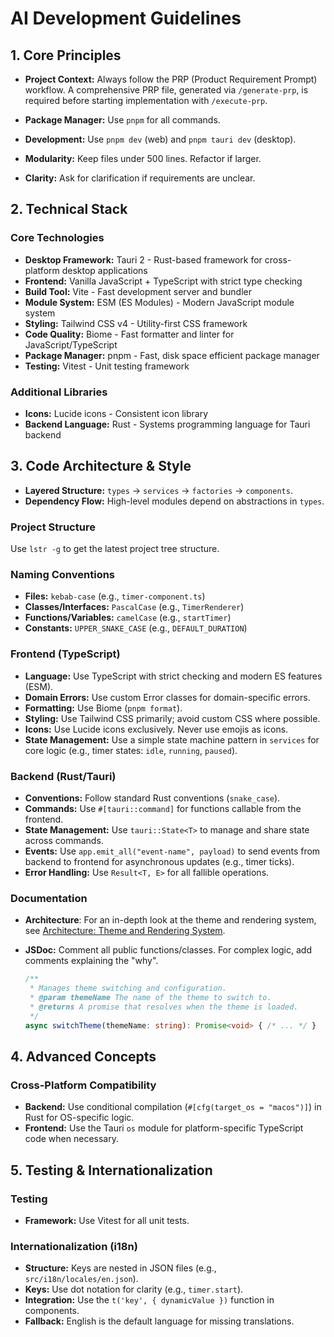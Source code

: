 # AI Development Guidelines

## 1. Core Principles

- **Project Context:** Always follow the PRP (Product Requirement Prompt) workflow. A comprehensive PRP file, generated via `/generate-prp`, is required before starting implementation with `/execute-prp`.
- **Package Manager:** Use `pnpm` for all commands.
- **Development:** Use `pnpm dev` (web) and `pnpm tauri dev` (desktop).

- **Modularity:** Keep files under 500 lines. Refactor if larger.
- **Clarity:** Ask for clarification if requirements are unclear.

## 2. Technical Stack

### Core Technologies

- **Desktop Framework:** Tauri 2 - Rust-based framework for cross-platform desktop applications
- **Frontend:** Vanilla JavaScript + TypeScript with strict type checking
- **Build Tool:** Vite - Fast development server and bundler
- **Module System:** ESM (ES Modules) - Modern JavaScript module system
- **Styling:** Tailwind CSS v4 - Utility-first CSS framework
- **Code Quality:** Biome - Fast formatter and linter for JavaScript/TypeScript
- **Package Manager:** pnpm - Fast, disk space efficient package manager
- **Testing:** Vitest - Unit testing framework

### Additional Libraries

- **Icons:** Lucide icons - Consistent icon library
- **Backend Language:** Rust - Systems programming language for Tauri backend

## 3. Code Architecture & Style

- **Layered Structure:** `types` → `services` → `factories` → `components`.
- **Dependency Flow:** High-level modules depend on abstractions in `types`.

### Project Structure

Use `lstr -g` to get the latest project tree structure.

### Naming Conventions

- **Files:** `kebab-case` (e.g., `timer-component.ts`)
- **Classes/Interfaces:** `PascalCase` (e.g., `TimerRenderer`)
- **Functions/Variables:** `camelCase` (e.g., `startTimer`)
- **Constants:** `UPPER_SNAKE_CASE` (e.g., `DEFAULT_DURATION`)

### Frontend (TypeScript)

- **Language:** Use TypeScript with strict checking and modern ES features (ESM).
- **Domain Errors:** Use custom Error classes for domain-specific errors.
- **Formatting:** Use Biome (`pnpm format`).
- **Styling:** Use Tailwind CSS primarily; avoid custom CSS where possible.
- **Icons:** Use Lucide icons exclusively. Never use emojis as icons.
- **State Management:** Use a simple state machine pattern in `services` for core logic (e.g., timer states: `idle`, `running`, `paused`).

### Backend (Rust/Tauri)

- **Conventions:** Follow standard Rust conventions (`snake_case`).
- **Commands:** Use `#[tauri::command]` for functions callable from the frontend.
- **State Management:** Use `tauri::State<T>` to manage and share state across commands.
- **Events:** Use `app.emit_all("event-name", payload)` to send events from backend to frontend for asynchronous updates (e.g., timer ticks).
- **Error Handling:** Use `Result<T, E>` for all fallible operations.

### Documentation

- **Architecture**: For an in-depth look at the theme and rendering system, see [Architecture: Theme and Rendering System](docs/render-theme.md).
- **JSDoc:** Comment all public functions/classes. For complex logic, add comments explaining the "why".

  ```typescript
  /**
   * Manages theme switching and configuration.
   * @param themeName The name of the theme to switch to.
   * @returns A promise that resolves when the theme is loaded.
   */
  async switchTheme(themeName: string): Promise<void> { /* ... */ }
  ```

## 4. Advanced Concepts

### Cross-Platform Compatibility

- **Backend:** Use conditional compilation (`#[cfg(target_os = "macos")]`) in Rust for OS-specific logic.
- **Frontend:** Use the Tauri `os` module for platform-specific TypeScript code when necessary.

## 5. Testing & Internationalization

### Testing

- **Framework:** Use Vitest for all unit tests.

### Internationalization (i18n)

- **Structure:** Keys are nested in JSON files (e.g., `src/i18n/locales/en.json`).
- **Keys:** Use dot notation for clarity (e.g., `timer.start`).
- **Integration:** Use the `t('key', { dynamicValue })` function in components.
- **Fallback:** English is the default language for missing translations.

